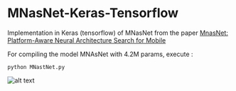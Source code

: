 # MNasNet-Keras-Tensorflow
Implementation in Keras (tensorflow) of MNasNet from the paper [MnasNet: Platform-Aware Neural Architecture Search for Mobile](https://arxiv.org/pdf/1807.11626.pdf)

For compiling the model MNAsNet with 4.2M params, execute :
```
python MNastNet.py
```

![alt text](https://github.com/Shathe/MNasNet-Keras-Tensorflow/raw/master/network.png)
